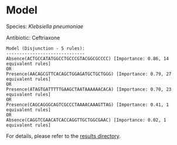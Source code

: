 
# Model

Species: *Klebsiella pneumoniae*

Antibiotic: Ceftriaxone

```
Model (Disjunction - 5 rules):
------------------------------
Absence(ACTGCCATATGGCCTGCCCGTACGGCGCCCC) [Importance: 0.86, 14 equivalent rules]
OR
Presence(AACAGCGTTCACAGCTGGAGATGCTGCTGGG) [Importance: 0.79, 27 equivalent rules]
OR
Presence(ATAGTGATTTTTGAAGCTAATAAAAAACACA) [Importance: 0.70, 23 equivalent rules]
OR
Presence(CAGCAGGGCAGTCGCCCTAAAACAAAGTTAG) [Importance: 0.41, 1 equivalent rules]
OR
Absence(CAGGTCGAACATCACCAGGTTGCTGGCGAAC) [Importance: 0.02, 1 equivalent rules]

```

For details, please refer to the [results directory](../../../../../results/scm_b/klebsiella%20pneumoniae/ceftriaxone/repeat_9/).

